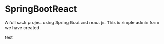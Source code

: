 # SpringBootReact
A full sack project using Spring Boot and react js. This is simple admin form we have created .

test